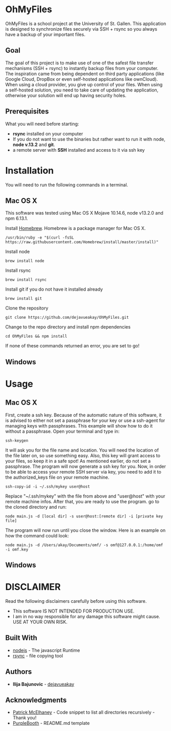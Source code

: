 # OhMyFiles

OhMyFiles is a school project at the University of St. Gallen. This application is designed to synchronize files securely via SSH + rsync so you always have a backup of your important files.


## Goal

The goal of this project is to make use of one of the safest file transfer mechanisms (SSH + rsync) to instantly backup files from your computer. The inspiration came from being dependent on third party applications (like Google Cloud, DropBox or even self-hosted applications like ownCloud). When using a cloud provider, you give up control of your files. When using a self-hosted solution, you need to take care of updating the application, otherwise your solution will end up having security holes.

## Prerequisites

What you will need before starting:

* **rsync** installed on your computer
* If you do not want to use the binaries but rather want to run it with node, **node v.13.2** and **git**.
* a remote server with **SSH** installed and access to it via ssh key

# Installation


You will need to run the following commands in a terminal.

## Mac OS X

This software was tested using Mac OS X Mojave 10.14.6, node v13.2.0 and npm 6.13.1.

Install [Homebrew](https://brew.sh/). Homebrew is a package manager for Mac OS X.

```
/usr/bin/ruby -e "$(curl -fsSL https://raw.githubusercontent.com/Homebrew/install/master/install)"
``` 

Install node

```
brew install node
```

Install rsync

```
brew install rsync
```

Install git if you do not have it installed already

```
brew install git
```

Clone the repository

```
git clone https://github.com/dejavueakay/OhMyFiles.git
```

Change to the repo directory and install npm dependencies

```
cd OhMyFiles && npm install
```

If none of these commands returned an error, you are set to go!

## Windows


# Usage

## Mac OS X

First, create a ssh key. Because of the automatic nature of this software, it is advised to either not set a passphrase for your key or use a ssh-agent for managing keys with passphrases. This example will show how to do it without a passphrase.
Open your terminal and type in:
```
ssh-keygen
```

It will ask you for the file name and location. You will need the location of the file later on, so use something easy. Also, this key will grant access to your files, so keep it in a safe spot! As mentioned earlier, do not set a passphrase. The program will now generate a ssh key for you. Now, in order to be able to access your remote SSH server via key, you need to add it to the authorized_keys file on your remote machine.
```
ssh-copy-id -i ~/.ssh/mykey user@host
```

Replace "~/.ssh/mykey" with the file from above and "user@host" with your remote machine infos. After that, you are ready to use the program. go to the cloned directory and run:
```
node main.js -d [local dir] -s user@host:[remote dir] -i [private key file]
```

The program will now run until you close the window. Here is an example on how the command could look:
```
node main.js -d /Users/akay/Documents/omf/ -s omf@127.0.0.1:/home/omf -i omf.key
```

## Windows





# DISCLAIMER

Read the following disclaimers carefully before using this software.

* This software IS NOT INTENDED FOR PRODUCTION USE. 
* I am in no way responsible for any damage this software might cause. USE AT YOUR OWN RISK.

## Built With

* [nodejs](https://nodejs.org/en/) - The javascript Runtime
* [rsync](https://linux.die.net/man/1/rsync) - file copying tool



## Authors

* **Ilija Bajunovic** - [dejavueakay](https://github.com/dejavueakay)


## Acknowledgments

* [Patrick McElhaney](https://stackoverflow.com/a/40896897) - Code snippet to list all directories recursively - Thank you!
* [PurpleBooth](https://gist.github.com/PurpleBooth/109311bb0361f32d87a2) - README.md template